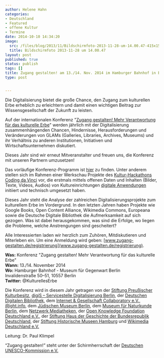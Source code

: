 ```yaml
---
author: Helene Hahn
categories:
- Deutschland
- Featured
- offene Kultur
- Termine
date: 2014-10-10 14:34:20
image:
  src: /files/blog/2013/11/Bildschirmfoto-2013-11-28-um-14.00.47-415x159.png
  title: Bildschirmfoto 2013-11-28 um 14.00.47
layout: post
published: true
status: publish
tags: []
title: Zugang gestalten! am 13./14. Nov. 2014 im Hamburger Bahnhof in Berlin
type: post


---
```


Die Digitalisierung bietet die große Chance, den Zugang zum kulturellen Erbe erheblich zu erleichtern und damit einen wichtigen Beitrag zur Wissensgesellschaft der Zukunft zu leisten.

Auf der internationalen Konferenz "[Zugang gestalten! Mehr Verantwortung für das kulturelle Erbe](https://civicrm.wikimedia.de/sites/all/modules/civicrm/extern/url.php?u=333&qid=10661)" werden jährlich mit der Digitalisierung zusammenhängenden Chancen, Hindernisse, Herausforderungen und Veränderungen von GLAMs (Galleries, Libraries, Archives, Museums) und ihr Verhältnis zu anderen Institutionen, Initiativen und Wirtschaftsunternehmen diskutiert.

Dieses Jahr sind wir erneut Mitveranstalter und freuen uns, die Konferenz mit unseren Partnern umzusetzen!

Das vorläufige Konferenz-Programm ist [hier](http://www.zugang-gestalten.de/vorlaeufiges-programm/) zu finden. Unter anderem stellen sich im Rahmen einer Werkschau Projekte des [Kultur-Hackathons Coding da Vinci](http://codingdavinci.de) vor, die erstmals mittels offenen Daten und Inhalten (Bilder, Texte, Videos, Audios) von Kultureinrichtungen [digitale Anwendungen](http://codingdavinci.de/projekte/) initiiert und technisch umgesetzt haben.

Dieses Jahr steht die Analyse der zahlreichen Digitalisierungsprojekte zum kulturellem Erbe im Vordergrund. In den letzten Jahren haben Projekte wie Google Books, Open Content Alliance, Wikimedia Commons, Europeana sowie die Deutsche Digitale Bibliothek die Aufmerksamkeit auf sich gezogen. Was ist dabei herausgekommen, was sind die Erfolge, wo liegen die Probleme, welche Anstrengungen sind gescheitert?

Alle Interessierten laden wir herzlich zum Zuhören, Mitdiskutieren und Miterleben ein. Um eine Anmeldung wird geben: [www.zugang-gestalten.de/registrierung](www.zugang-gestalten.de/registrierung).

**Was:** Konferenz "Zugang gestalten! Mehr Verantwortung für das kulturelle Erbe"  
**Wann:** 13./14. November 2014  
**Wo:** Hamburger Bahnhof - Museum für Gegenwart Berlin  
Invalidenstraße 50–51, 10557 Berlin  
**Twitter:** @KulturellesErbe

Die Konferenz wird in diesem Jahr getragen von der [Stiftung Preußischer Kulturbesitz](http://www.preussischer-kulturbesitz.de), [digiS – Servicestelle Digitalisierung Berlin](http://www.servicestelle-digitalisierung.de/confluence/pages/viewpage.action?pageId=917513), der [Deutschen Digitalen Bibliothek](https://www.deutsche-digitale-bibliothek.de), dem [Internet & Gesellschaft Collaboratory e.V.](http://www.collaboratory.de/w/Hauptseite), [iRight.info](http://irights.info), dem [Jüdischen Museum Berlin](http://www.jmberlin.de), dem [Museum für Naturkunde Berlin](http://www.naturkundemuseum-berlin.de), dem [Netzwerk Mediatheken](http://www.netzwerk-mediatheken.de), der [Open Knowledge Foundation Deutschland e.V.](http://okfn.de), der [Stiftung Haus der Geschichte der Bundesrepublik Deutschland](http://www.hdg.de/stiftung/), der [Stiftung Historische Museen Hamburg](http://www.historische-museen-hamburg.de/de/index.htm) und [Wikimedia Deutschland e.V.](https://www.wikimedia.de/wiki/Hauptseite)

Leitung: Dr. Paul Klimpel

“Zugang gestalten!” steht unter der Schirmherrschaft der [Deutschen UNESCO-Kommission e.V.](http://www.unesco.de/home.html)
